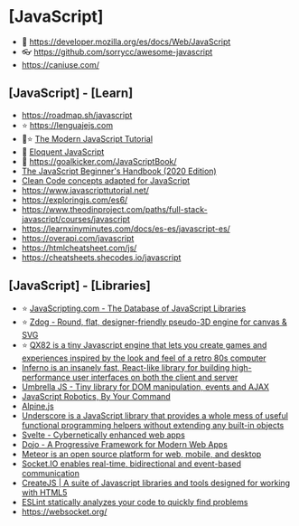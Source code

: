 # [JavaScript]

- 🔸 <https://developer.mozilla.org/es/docs/Web/JavaScript>
- 👓 <https://github.com/sorrycc/awesome-javascript>
- <https://caniuse.com/>

## [JavaScript] - [Learn]

- <https://roadmap.sh/javascript>
- ⭐ <https://lenguajejs.com>
- 📕⭐ [The Modern JavaScript Tutorial](https://javascript.info/)
- 📕 [Eloquent JavaScript](http://eloquentjavascript.net/)
- 📕 <https://goalkicker.com/JavaScriptBook/>
- [The JavaScript Beginner's Handbook (2020 Edition)](https://www.freecodecamp.org/news/the-complete-javascript-handbook-f26b2c71719c/)
- [Clean Code concepts adapted for JavaScript](https://github.com/ryanmcdermott/clean-code-javascript)
- <https://www.javascripttutorial.net/>
- <https://exploringjs.com/es6/>
- <https://www.theodinproject.com/paths/full-stack-javascript/courses/javascript>
- <https://learnxinyminutes.com/docs/es-es/javascript-es/>
- <https://overapi.com/javascript>
- <https://htmlcheatsheet.com/js/>
- <https://cheatsheets.shecodes.io/javascript>

## [JavaScript] - [Libraries]

- ⭐ [JavaScripting.com - The Database of JavaScript Libraries](https://www.javascripting.com/)
- ⭐ [Zdog - Round, flat, designer-friendly pseudo-3D engine for canvas & SVG](https://zzz.dog/)
- ⭐ [QX82 is a tiny Javascript engine that lets you create games and experiences inspired by the look and feel of a retro 80s computer](https://btco.github.io/qx82/)
- [Inferno is an insanely fast, React-like library for building high-performance user interfaces on both the client and server](https://infernojs.org/)
- [Umbrella JS - Tiny library for DOM manipulation, events and AJAX](https://umbrellajs.com/)
- [JavaScript Robotics, By Your Command](https://cylonjs.com/)
- [Alpine.js](https://alpinejs.dev/)
- [Underscore is a JavaScript library that provides a whole mess of useful functional programming helpers without extending any built-in objects](https://underscorejs.org/)
- [Svelte - Cybernetically enhanced web apps](https://svelte.dev/)
- [Dojo - A Progressive Framework for Modern Web Apps](https://dojo.io/)
- [Meteor is an open source platform for web, mobile, and desktop](https://www.meteor.com/)
- [Socket.IO enables real-time, bidirectional and event-based communication](https://socket.io/)
- [CreateJS | A suite of Javascript libraries and tools designed for working with HTML5](https://createjs.com/)
- [ESLint statically analyzes your code to quickly find problems](https://eslint.org/)
- <https://websocket.org/>
